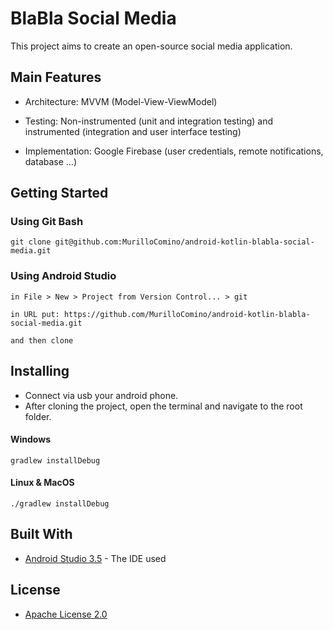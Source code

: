 # BlaBla Social Media

This project aims to create an open-source social media application.


## Main Features
* Architecture: MVVM (Model-View-ViewModel)

* Testing: Non-instrumented (unit and integration testing) and instrumented (integration and user interface testing)

* Implementation: Google Firebase (user credentials, remote notifications, database ...)

## Getting Started
### Using Git Bash
```
git clone git@github.com:MurilloComino/android-kotlin-blabla-social-media.git
```

### Using Android Studio
```
in File > New > Project from Version Control... > git

in URL put: https://github.com/MurilloComino/android-kotlin-blabla-social-media.git

and then clone
```

## Installing
* Connect via usb your android phone.
* After cloning the project, open the terminal and navigate to the root folder.

#### Windows
````
gradlew installDebug
````
#### Linux & MacOS
````
./gradlew installDebug
````

## Built With

* [Android Studio 3.5](https://developer.android.com/studio) - The IDE used

## License

* [Apache License 2.0](gitresources/LICENSE.md)